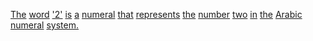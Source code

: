 [The](./the.md) [word](./word.md) ['2'](./2.md) [is](./is.md) [a](./a.md) [numeral](./numeral.md) [that](./that.md) [represents](./represents.md) [the](./the.md) [number](./number.md) [two](./two.md) [in](./in.md) [the](./the.md) [Arabic](./arabic.md) [numeral](./numeral.md) [system.](./system.md)